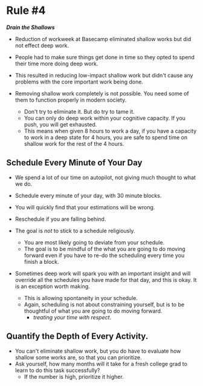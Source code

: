 
# Rule #4

_**Drain the Shallows**_
- Reduction of workweek at Basecamp eliminated shallow works but did not effect deep work.
- People had to make sure things get done in time so they opted to spend their time more doing deep work.
- This resulted in reducing low-impact shallow work but didn't cause any problems with the core important work being done.

- Removing shallow work completely is not possible. You need some of them to function properly in modern society.
  - Don't try to eliminate it. But do try to tame it.
  - You can only do deep work within your cognitive capacity. If you push, you will get exhausted.
  - This means when given 8 hours to work a day, if you have a capacity to work in a deep state for 4 hours, you are safe to spend time on shallow work for the rest of the 4 hours.

## Schedule Every Minute of Your Day
- We spend a lot of our time on autopilot, not giving much thought to what we do.

- Schedule every minute of your day, with 30 minute blocks.
- You will quickly find that your estimations will be wrong.
- Reschedule if you are falling behind.

- The goal is _not_ to stick to a schedule religiously.
  - You are most likely going to deviate from your schedule.
  - The goal is to be mindful of the what you are going to do moving forward even if you have to re-do the scheduling every time you finish a block.

- Sometimes deep work will spark you with an important insight and will override all the schedules you have made for that day, and this is okay. It is an exception worth making.
  - This is allowing spontaneity in your schedule.
  - Again, scheduling is not about constraining yourself, but is to be thoughtful of what you are going to do moving forward.
    - _treating your time with respect_.

## Quantify the Depth of Every Activity.
- You can't eliminate shallow work, but you do have to evaluate how shallow some works are, so that you can prioritize.
- Ask yourself, how many months will it take for a fresh college grad to learn to do this task successfully?
  - If the number is high, prioritize it higher.

